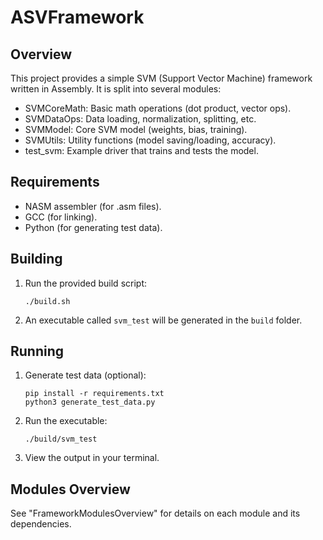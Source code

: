 # ASVFramework

## Overview
This project provides a simple SVM (Support Vector Machine) framework written in Assembly. It is split into several modules:
- SVMCoreMath: Basic math operations (dot product, vector ops).
- SVMDataOps: Data loading, normalization, splitting, etc.
- SVMModel: Core SVM model (weights, bias, training).
- SVMUtils: Utility functions (model saving/loading, accuracy).
- test_svm: Example driver that trains and tests the model.

## Requirements
- NASM assembler (for .asm files).
- GCC (for linking).
- Python (for generating test data).

## Building
1. Run the provided build script:
   ```
   ./build.sh
   ```
2. An executable called `svm_test` will be generated in the `build` folder.

## Running
1. Generate test data (optional):
   ```
   pip install -r requirements.txt
   python3 generate_test_data.py
   ```
2. Run the executable:
   ```
   ./build/svm_test
   ```
3. View the output in your terminal.

## Modules Overview
See "FrameworkModulesOverview" for details on each module and its dependencies.
